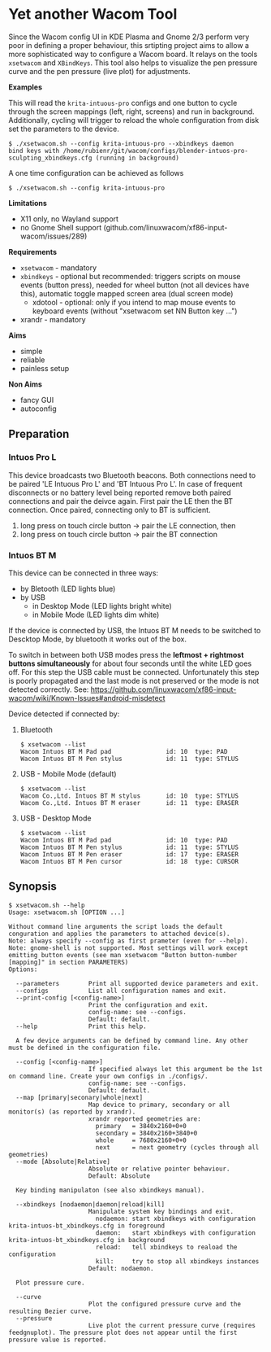 # Yet another Wacom Tool

Since the Wacom config UI in KDE Plasma and Gnome 2/3 perform very poor in defining a proper behaviour,
this srtipting project aims to allow a more sophisticated way to configure a Wacom board.
It relays on the tools `xsetwacom` and `XBindKeys`.
This tool also helps to visualize the pen pressure curve and the pen pressure (live plot) for adjustments.

**Examples**

This will read the `krita-intuous-pro` configs and one button to cycle through the screen mappings (left, right, screens) and run in background.
Additionally, cycling will trigger to reload the whole configuration from disk set the parameters to the device.

    $ ./xsetwacom.sh --config krita-intuous-pro --xbindkeys daemon
    bind keys with /home/rubienr/git/wacom/configs/blender-intuos-pro-sculpting_xbindkeys.cfg (running in background)

A one time configuration can be achieved as follows
     
    $ ./xsetwacom.sh --config krita-intuous-pro

**Limitations**

- X11 only, no Wayland support
- no Gnome Shell support (github.com/linuxwacom/xf86-input-wacom/issues/289)


**Requirements**

- `xsetwacom` - mandatory
- `xbindkeys` - optional but recommended: triggers scripts on mouse events (button press), needed for wheel button (not all devices have this), automatic toggle mapped screen area (dual screen mode)
  - xdotool - optional: only if you intend to map mouse events to keyboard events (without "xsetwacom set NN Button key ...")
- xrandr - mandatory

**Aims**

- simple
- reliable
- painless setup

**Non Aims**

- fancy GUI
- autoconfig

## Preparation

### Intuos Pro L

This device broadcasts two Bluetooth beacons. Both connections need to be paired 'LE Intuous Pro L' and 'BT Intuous Pro L'.
In case of frequent disconnects or no battery level being reported remove both paired connections and pair the deivce again.
First pair the LE then the BT connection. Once paired, connecting only to BT is sufficient.

1. long press on touch circle button -> pair the LE connection, then
2. long press on touch circle button -> pair the BT connection

### Intuos BT M

This device can be connected in three ways:

- by Bletooth (LED lights blue)
- by USB
  - in Desktop Mode (LED lights bright white)
  - in Mobile Mode (LED lights dim white)
  
If the device is connected by USB, the Intuos BT M needs to be switched to Descktop Mode, by bluetooth it works out of the box.

To switch in between both USB modes press the **leftmost + rightmost buttons simultaneously** for about four seconds until the white LED goes off.
For this step the USB cable must be connected.
Unfortunately this step is poorly propagated and the last mode is not preserved or the mode is not detected correctly.
See: https://github.com/linuxwacom/xf86-input-wacom/wiki/Known-Issues#android-misdetect

Device detected if connected by:

1. Bluetooth

       $ xsetwacom --list
       Wacom Intuos BT M Pad pad               id: 10  type: PAD
       Wacom Intuos BT M Pen stylus            id: 11  type: STYLUS

2. USB - Mobile Mode (default)

       $ xsetwacom --list
       Wacom Co.,Ltd. Intuos BT M stylus       id: 10  type: STYLUS
       Wacom Co.,Ltd. Intuos BT M eraser       id: 11  type: ERASER

3. USB - Desktop Mode

       $ xsetwacom --list
       Wacom Intuos BT M Pad pad               id: 10  type: PAD
       Wacom Intuos BT M Pen stylus            id: 11  type: STYLUS
       Wacom Intuos BT M Pen eraser            id: 17  type: ERASER
       Wacom Intuos BT M Pen cursor            id: 18  type: CURSOR
       

## Synopsis
    $ xsetwacom.sh --help
    Usage: xsetwacom.sh [OPTION ...] 

    Without command line arguments the script loads the default conguration and applies the parameters to attached device(s).
    Note: always specify --config as first prameter (even for --help).
    Note: gnome-shell is not supported. Most settings will work except emitting button events (see man xsetwacom "Button button-number [mapping]" in section PARAMETERS)
    Options:

      --parameters        Print all supported device parameters and exit.
      --configs           List all configuration names and exit.
      --print-config [<config-name>]
                          Print the configuration and exit.
                          config-name: see --configs.
                          Default: default.
      --help              Print this help.

      A few device arguments can be defined by command line. Any other must be defined in the configuration file.

      --config [<config-name>]
                          If specified always let this argument be the 1st on command line. Create your own configs in ./configs/.
                          config-name: see --configs.
                          Default: default.
      --map [primary|seconary|whole|next]
                          Map device to primary, secondary or all monitor(s) (as reported by xrandr).
                          xrandr reported geometries are:
                            primary   = 3840x2160+0+0
                            secondary = 3840x2160+3840+0
                            whole     = 7680x2160+0+0
                            next      = next geometry (cycles through all geometries)
      --mode [Absolute|Relative]
                          Absolute or relative pointer behaviour.
                          Default: Absolute

      Key binding manipulaton (see also xbindkeys manual).

      --xbindkeys [nodaemon|daemon|reload|kill]
                          Manipulate system key bindings and exit.
                            nodaemon: start xbindkeys with configuration krita-intuos-bt_xbindkeys.cfg in foreground
                            daemon:   start xbindkeys with configuration krita-intuos-bt_xbindkeys.cfg in background
                            reload:   tell xbindkeys to reaload the configuration
                            kill:     try to stop all xbindkeys instances
                          Default: nodaemon.

      Plot pressure cure.

      --curve
                          Plot the configured pressure curve and the resulting Bezier curve.
      --pressure
                          Live plot the current pressure curve (requires feedgnuplot). The pressure plot does not appear until the first pressure value is reported.
